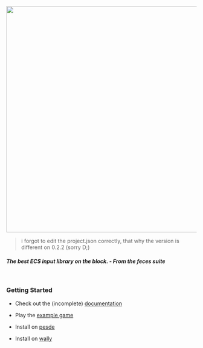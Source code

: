 <div align="center">
    <img src="https://raw.githubusercontent.com/NeonD00m/Axis/refs/heads/main/images/logo.png" width="600" />
</div>

> i forgot to edit the project.json correctly, that why the version is different on 0.2.2 (sorry D;)

#### _The best ECS input library on the block. - From the feces suite_

<br>

### Getting Started

- Check out the (incomplete) [documentation](https://neond00m.github.io/Axis/)

- Play the [example game](http://rblx.games/119823868761655)

- Install on [pesde](https://pesde.dev/packages/killergg/axis)

- Install on [wally](https://wally.run/package/krissh-wtf/axis)